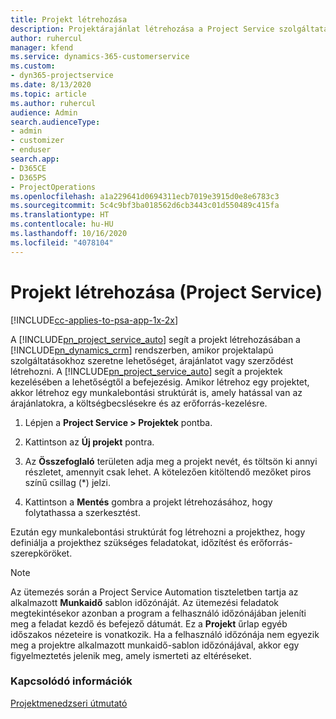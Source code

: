 ```yaml
---
title: Projekt létrehozása
description: Projektárajánlat létrehozása a Project Service szolgáltatásban
author: ruhercul
manager: kfend
ms.service: dynamics-365-customerservice
ms.custom:
- dyn365-projectservice
ms.date: 8/13/2020
ms.topic: article
ms.author: ruhercul
audience: Admin
search.audienceType:
- admin
- customizer
- enduser
search.app:
- D365CE
- D365PS
- ProjectOperations
ms.openlocfilehash: a1a229641d0694311ecb7019e3915d0e8e6783c3
ms.sourcegitcommit: 5c4c9bf3ba018562d6cb3443c01d550489c415fa
ms.translationtype: HT
ms.contentlocale: hu-HU
ms.lasthandoff: 10/16/2020
ms.locfileid: "4078104"
---
```

# <a name="create-a-project-project-service"></a>Projekt létrehozása (Project Service)

[!INCLUDE[cc-applies-to-psa-app-1x-2x](../includes/cc-applies-to-psa-app-1x-2x.md)]

A [!INCLUDE[pn_project_service_auto](../includes/pn-project-service-auto.md)] segít a projekt létrehozásában a [!INCLUDE[pn_dynamics_crm](../includes/pn-dynamics-crm.md)] rendszerben, amikor projektalapú szolgáltatásokhoz szeretne lehetőséget, árajánlatot vagy szerződést létrehozni. A [!INCLUDE[pn_project_service_auto](../includes/pn-project-service-auto.md)] segít a projektek kezelésében a lehetőségtől a befejezésig. Amikor létrehoz egy projektet, akkor létrehoz egy munkalebontási struktúrát is, amely hatással van az árajánlatokra, a költségbecslésekre és az erőforrás-kezelésre.  
  
1.  Lépjen a **Project Service > Projektek** pontba.  
  
2.  Kattintson az **Új projekt** pontra.  
  
3.  Az **Összefoglaló** területen adja meg a projekt nevét, és töltsön ki annyi részletet, amennyit csak lehet. A kötelezően kitöltendő mezőket piros színű csillag (*) jelzi.  
  
4.  Kattintson a **Mentés** gombra a projekt létrehozásához, hogy folytathassa a szerkesztést.  
  
Ezután egy munkalebontási struktúrát fog létrehozni a projekthez, hogy definiálja a projekthez szükséges feladatokat, időzítést és erőforrás-szerepköröket.  

> [!NOTE]
> Az ütemezés során a Project Service Automation tiszteletben tartja az alkalmazott **Munkaidő** sablon időzónáját. Az ütemezési feladatok megtekintésekor azonban a program a felhasználó időzónájában jeleníti meg a feladat kezdő és befejező dátumát. Ez a **Projekt** űrlap egyéb időszakos nézeteire is vonatkozik. Ha a felhasználó időzónája nem egyezik meg a projektre alkalmazott munkaidő-sablon időzónájával, akkor egy figyelmeztetés jelenik meg, amely ismerteti az eltéréseket. 
  
### <a name="see-also"></a>Kapcsolódó információk  
 [Projektmenedzseri útmutató](../psa/project-manager-guide.md)
